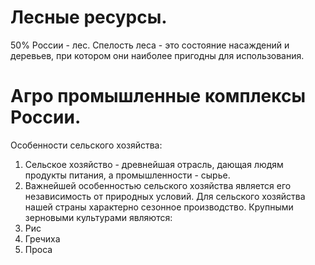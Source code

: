 # Лесные ресурсы.
$50\%$ России - лес.
Спелость леса - это состояние насаждений и деревьев, при котором они наиболее пригодны для использования.
# Агро промышленные комплексы России.
Особенности сельского хозяйства:
1. Сельское хозяйство - древнейшая отрасль, дающая людям продукты питания, а промышленности - сырье.
2. Важнейшей особенностью сельского хозяйства является его независимость от природных условий. Для сельского хозяйства нашей страны характерно сезонное производство.
Крупными зерновыми культурами являются:
1. Рис
2. Гречиха
3. Проса
